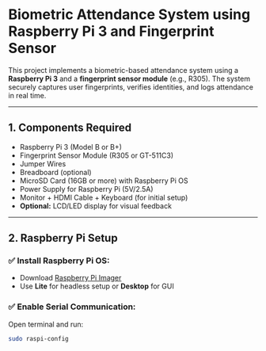 #  Biometric Attendance System using Raspberry Pi 3 and Fingerprint Sensor

This project implements a biometric-based attendance system using a **Raspberry Pi 3** and a **fingerprint sensor module** (e.g., R305). The system securely captures user fingerprints, verifies identities, and logs attendance in real time.

---

##  1. Components Required

- Raspberry Pi 3 (Model B or B+)
- Fingerprint Sensor Module (R305 or GT-511C3)
- Jumper Wires
- Breadboard (optional)
- MicroSD Card (16GB or more) with Raspberry Pi OS
- Power Supply for Raspberry Pi (5V/2.5A)
- Monitor + HDMI Cable + Keyboard (for initial setup)
- **Optional:** LCD/LED display for visual feedback

---

##  2. Raspberry Pi Setup

### ✅ Install Raspberry Pi OS:
- Download [Raspberry Pi Imager](https://www.raspberrypi.com/software/)
- Use **Lite** for headless setup or **Desktop** for GUI

### ✅ Enable Serial Communication:
Open terminal and run:
```bash
sudo raspi-config
